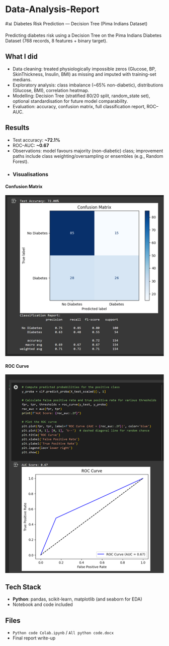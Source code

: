 # Data-Analysis-Report
#📊 Diabetes Risk Prediction — Decision Tree (Pima Indians Dataset)

Predicting diabetes risk using a Decision Tree on the Pima Indians Diabetes Dataset (768 records, 8 features + binary target).

## What I did
- Data cleaning: treated physiologically impossible zeros (Glucose, BP, SkinThickness, Insulin, BMI) as missing and imputed with training-set medians.
- Exploratory analysis: class imbalance (~65% non-diabetic), distributions (Glucose, BMI), correlation heatmap.
- Modelling: Decision Tree (stratified 80/20 split, random_state set), optional standardisation for future model comparability.
- Evaluation: accuracy, confusion matrix, full classification report, ROC–AUC.

## Results
- Test accuracy: **~72.1%**
- ROC–AUC: **~0.67**
- Observations: model favours majority (non-diabetic) class; improvement paths include class weighting/oversampling or ensembles (e.g., Random Forest).
- ### Visualisations
#### Confusion Matrix
![Confusion Matrix](confusionmatrix.png)

#### ROC Curve
![ROC Curve](image.png)

## Tech Stack
- **Python**: pandas, scikit-learn, matplotlib (and seaborn for EDA)
- Notebook and code included

## Files
- `Python code Colab.ipynb` / `All python code.docx`
- Final report write-up

